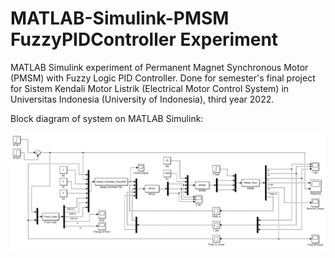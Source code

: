 # MATLAB-Simulink-PMSM FuzzyPIDController Experiment
MATLAB Simulink experiment of Permanent Magnet Synchronous Motor (PMSM) with Fuzzy Logic PID Controller. 
Done for semester's final project for Sistem Kendali Motor Listrik (Electrical Motor Control System) in Universitas Indonesia (University of Indonesia), third year 2022.

Block diagram of system on MATLAB Simulink:
<p align = "center">
  <img src = "https://github.com/IrfanArif18/MATLAB-Simulink-PMSM-FuzzyPIDController-Experiment/blob/main/Block%20Diagram%20of%20System%20on%20MATLAB%20Simulink.png">
</p>
